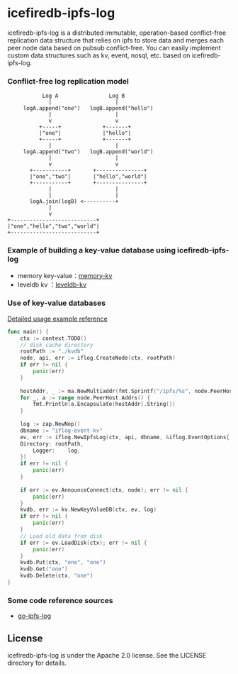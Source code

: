 # icefiredb-ipfs-log

icefiredb-ipfs-log is a distributed immutable, operation-based conflict-free replication data structure that relies on ipfs to store data and merges each peer node data based on pubsub conflict-free.
You can easily implement custom data structures such as kv, event, nosql, etc. based on icefiredb-ipfs-log.

### Conflict-free log replication model
```shell
           Log A                Log B
             |                    |
     logA.append("one")   logB.append("hello")
             |                    |
             v                    v
          +-----+             +-------+
          |"one"|             |"hello"|
          +-----+             +-------+
             |                    |
     logA.append("two")   logB.append("world")
             |                    |
             v                    v
       +-----------+       +---------------+
       |"one","two"|       |"hello","world"|
       +-----------+       +---------------+
             |                    |
             |                    |
       logA.join(logB) <----------+
             |
             v
+---------------------------+
|"one","hello","two","world"|
+---------------------------+
```

### Example of building a key-value database using icefiredb-ipfs-log
- memory key-value：[memory-kv](./stores/kv/db.go)
- leveldb kv      ：[leveldb-kv](./stores/levelkv/db.go)

### Use of key-value databases
[Detailed usage example reference](./example)
```go
func main() {
    ctx := context.TODO()
	// disk cache directory
    rootPath := "./kvdb"
    node, api, err := iflog.CreateNode(ctx, rootPath)
    if err != nil {
        panic(err)
    }
	
    hostAddr, _ := ma.NewMultiaddr(fmt.Sprintf("/ipfs/%s", node.PeerHost.ID().Pretty()))
    for _, a := range node.PeerHost.Addrs() {
        fmt.Println(a.Encapsulate(hostAddr).String())
    }
    
    log := zap.NewNop()
	dbname := "iflog-event-kv"
    ev, err := iflog.NewIpfsLog(ctx, api, dbname, &iflog.EventOptions{
    Directory: rootPath,
        Logger:    log,
    })
    if err != nil {
        panic(err)
    }
	
    if err := ev.AnnounceConnect(ctx, node); err != nil {
        panic(err)
    }
    kvdb, err := kv.NewKeyValueDB(ctx, ev, log)
    if err != nil {
        panic(err)
    }
    // Load old data from disk
    if err := ev.LoadDisk(ctx); err != nil {
        panic(err)
    }
	kvdb.Put(ctx, "one", "one")
	kvdb.Get("one")
	kvdb.Delete(ctx, "one")
}
```

### Some code reference sources
- [go-ipfs-log](https://github.com/berty/go-ipfs-log)

## License
icefiredb-ipfs-log is under the Apache 2.0 license. See the LICENSE directory for details.